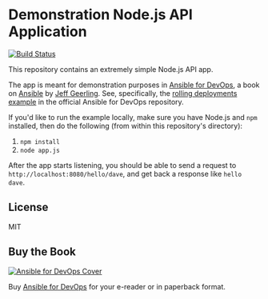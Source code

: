 # Demonstration Node.js API Application

[![Build Status](https://travis-ci.org/geerlingguy/demo-nodejs-api.svg?branch=master)](https://travis-ci.org/geerlingguy/demo-nodejs-api)

This repository contains an extremely simple Node.js API app.

The app is meant for demonstration purposes in [Ansible for DevOps](http://ansiblefordevops.com/), a book on [Ansible](http://www.ansible.com/) by [Jeff Geerling](http://jeffgeerling.com/). See, specifically, the [rolling deployments example](https://github.com/geerlingguy/ansible-for-devops/tree/master/rolling-deployments) in the official Ansible for DevOps repository.

If you'd like to run the example locally, make sure you have Node.js and `npm` installed, then do the following (from within this repository's directory):

  1. `npm install`
  2. `node app.js`

After the app starts listening, you should be able to send a request to `http://localhost:8080/hello/dave`, and get back a response like `hello dave`.

## License

MIT

## Buy the Book

[![Ansible for DevOps Cover](https://s3.amazonaws.com/titlepages.leanpub.com/ansible-for-devops/medium)](http://www.ansiblefordevops.com/)

Buy [Ansible for DevOps](http://www.ansiblefordevops.com/) for your e-reader or in paperback format.

